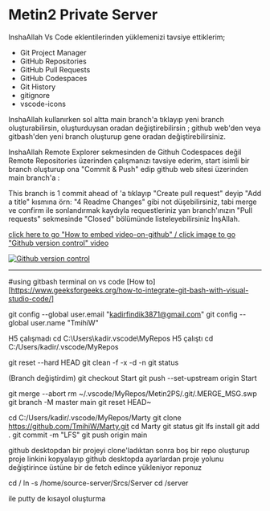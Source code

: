# Metin2 Private Server
InshaAllah Vs Code eklentilerinden yüklemenizi tavsiye ettiklerim;
- Git Project Manager
- GitHub Repositories
- GitHub Pull Requests
- GitHub Codespaces
- Git History
- gitignore
- vscode-icons

InshaAllah kullanırken sol altta main branch'a tıklayıp yeni branch oluşturabilirsin, oluşturduysan oradan değiştirebilirsin ; github web'den veya gitbash'den yeni branch oluşturup gene oradan değiştirebilirsiniz.

InshaAllah Remote Explorer sekmesinden de Githuh Codespaces değil Remote Repositories üzerinden çalışmanızı tavsiye ederim, start isimli bir branch oluşturup ona "Commit & Push" edip github web sitesi üzerinden main branch'a :

This branch is 1 commit ahead of 'a tıklayıp "Create pull request" deyip "Add a title" kısmına  örn: "4 Readme Changes" gibi not düşebilirsiniz, tabi merge ve confirm ile sonlandırmak kaydıyla requestleriniz yan branch'ınızın "Pull requests" sekmesinde "Closed" bölümünde listeleyebilirsiniz İnşAllah.


[click here to go "How to embed video-on-github" / click image to go "Github version control" video](https://stackoverflow.com/questions/11804820/how-can-i-embed-a-youtube-video-on-github-wiki-pages "video-on-github")

[![Github version control](https://img.youtube.com/vi/6ebE_XxmDWY/3.jpg)](https://www.youtube.com/watch?v=6ebE_XxmDWY "Github version control")


***
#using gitbash terminal on vs code 
[How to][https://www.geeksforgeeks.org/how-to-integrate-git-bash-with-visual-studio-code/]

git config --global user.email "kadirfindik3871@gmail.com"
git config --global user.name "TmihiW"

H5 çalışmadı
cd C:\Users\kadir\.vscode\MyRepos
H5 çalıştı
cd C:/Users/kadir/.vscode/MyRepos


git reset --hard HEAD
git clean -f -x -d -n
git status

(Branch değiştirdim)
git checkout Start
git push --set-upstream origin Start

git merge --abort
rm ~/.vscode/MyRepos/Metin2PS/.git/.MERGE_MSG.swp
git branch -M master main
git reset HEAD~ 


cd C:/Users/kadir/.vscode/MyRepos/Marty
git clone https://github.com/TmihiW/Marty.git
cd Marty
git status
git lfs install
git add .
git commit -m "LFS"
git push origin main


github desktopdan bir projeyi clone'ladıktan sonra boş bir repo oluşturup proje linkini kopyalayıp github desktopda ayarlardan proje yolunu değiştirince üstüne bir de fetch edince yükleniyor reponuz


cd /
ln -s /home/source-server/Srcs/Server
cd /server

ile putty de kısayol oluşturma

